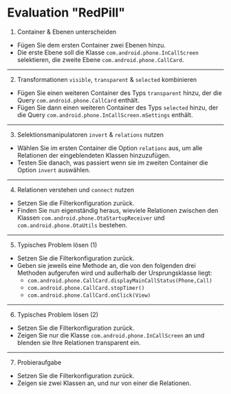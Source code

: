 # Evaluation "RedPill"

1. Container & Ebenen unterscheiden

  - Fügen Sie dem ersten Container zwei Ebenen hinzu.
  - Die erste Ebene soll die Klasse `com.android.phone.InCallScreen` selektieren, die zweite Ebene `com.android.phone.CallCard`.

---

2. Transformationen `visible`, `transparent` & `selected` kombinieren

  - Fügen Sie einen weiteren Container des Typs `transparent` hinzu, der die Query `com.android.phone.CallCard` enthält.
  - Fügen Sie dann einen weiteren Container des Typs `selected` hinzu, der die Query `com.android.phone.InCallScreen.mSettings` enthält.

---

3. Selektionsmanipulatoren `invert` & `relations` nutzen

  - Wählen Sie im ersten Container die Option `relations` aus, um alle Relationen der eingeblendeten Klassen hinzuzufügen.
  - Testen Sie danach, was passiert wenn sie im zweiten Container die Option `invert` auswählen.

---

4. Relationen verstehen und `connect` nutzen

  - Setzen Sie die Filterkonfiguration zurück.
  - Finden Sie nun eigenständig heraus, wieviele Relationen zwischen den Klassen `com.android.phone.OtaStartupReceiver` und `com.android.phone.OtaUtils` bestehen.

---

5. Typisches Problem lösen (1)

  - Setzen Sie die Filterkonfiguration zurück.
  - Geben sie jeweils eine Methode an, die von den folgenden drei Methoden aufgerufen wird und außerhalb der Ursprungsklasse liegt:
    - `com.android.phone.CallCard.displayMainCallStatus(Phone,Call)`
    - `com.android.phone.CallCard.stopTimer()`
    - `com.android.phone.CallCard.onClick(View)`

---

6. Typisches Problem lösen (2)

  - Setzen Sie die Filterkonfiguration zurück.
  - Zeigen Sie nur die Klasse `com.android.phone.InCallScreen` an und blenden sie Ihre Relationen transparent ein.

---

7. Probieraufgabe

  - Setzen Sie die Filterkonfiguration zurück.
  - Zeigen sie zwei Klassen an, und nur von einer die Relationen.